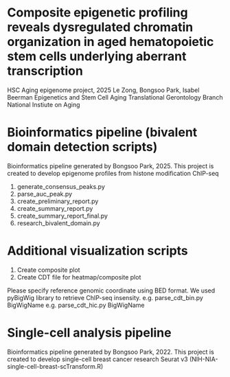 # Composite epigenetic profiling reveals dysregulated chromatin organization in aged hematopoietic stem cells underlying aberrant transcription

HSC Aging epigenome project, 2025
Le Zong, Bongsoo Park, Isabel Beerman
Epigenetics and Stem Cell Aging
Translational Gerontology Branch
National Instiute on Aging


# Bioinformatics pipeline (bivalent domain detection scripts)
Bioinformatics pipeline generated by Bongsoo Park, 2025.
This project is created to develop epigenome profiles from histone modification ChIP-seq

1. generate_consensus_peaks.py
2. parse_auc_peak.py 
3. create_preliminary_report.py  
4. create_summary_report.py  
5. create_summary_report_final.py
6. research_bivalent_domain.py

# Additional visualization scripts
1. Create composite plot
2. Create CDT file for heatmap/composite plot

Please specify reference genomic coordinate using BED format.
We used pyBigWig library to retrieve ChIP-seq insensity.
e.g. parse_cdt_bin.py BigWigName
e.g. parse_cdt_hic.py BigWigName

# Single-cell analysis pipeline
Bioinformatics pipeline generated by Bongsoo Park, 2022.
This project is created to develop single-cell breast cancer research
Seurat v3 (NIH-NIA-single-cell-breast-scTransform.R)


